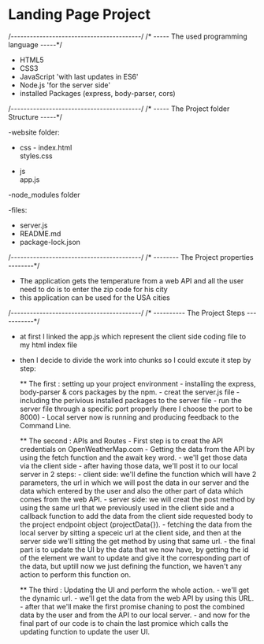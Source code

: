 # Landing Page Project

/*-----------------------------------------*/
/* ----- The used programming language -----*/

 - HTML5
 - CSS3
 - JavaScript 'with last updates in ES6'
 - Node.js 'for the server side'
 - installed Packages (express, body-parser, cors)

/*-----------------------------------------*/
/* ----- The Project folder Structure -----*/

 -website folder:
 - css                    - index.html                                     
   styles.css                                               

 - js                     
   app.js

 -node_modules folder

 -files:
 - server.js 
 - README.md 
 - package-lock.json

/*-----------------------------------------*/
/* -------- The Project properties --------*/

 - The application gets the temperature from a web API and all the user need to do is to enter the zip code for his city
 - this application can be used for the USA cities 


/*-----------------------------------------*/
/* ---------- The Project Steps -----------*/

 - at first I linked the app.js which represent the client side coding file to my html index file
 - then I decide to divide the work into chunks so I could excute it step by step:

    ** The first :  setting up your project environment
        - installing the express, body-parser & cors packages by the npm.
        - creat the server.js file 
        - including the perivious installed packages to the server file
        - run the server file through a specific port properly (here I choose the port to be 8000)
        - Local server now is running and producing feedback to the Command Line.

     ** The second : APIs and Routes
        -  First step is to creat the API  credentials on OpenWeatherMap.com
        -  Getting the data from the API by using the fetch function and the await key word.
        -  we'll get those data via the client side
        -  after having those data, we'll post it to our local server in 2 steps:
                 - client side: we'll define the function which will have 2 parameters, the url in which we will post the data in our server and the data which entered by the user and also the other part of data which comes from the web API. 
                 - server side: we will creat the post method by using the same url that we previously used in the client side and a callback function to add the data from the client side requested body to the project endpoint object (projectData{}).
        -  fetching the data from the local server by sitting a speceic url at the client side, and then at the server side we'll sitting the get method by using that same url.
        -  the final part is to update the UI by the data that we now have, by getting the id of the element we want to update and give it the corresponding part of the data, but uptill now we just defining the function, we haven't any action to perform this function on.
 
     ** The third : Updating the UI and perform the whole action.
        -  we'll get the dynamic url.
        -  we'll get the data from the web API by using this URL.
        -  after that we'll make the first promise chaning to post the combined data by the user and from the API to our local server.
        -  and now for the final part of our code is to chain the last promice which calls the updating function to update the user UI.
